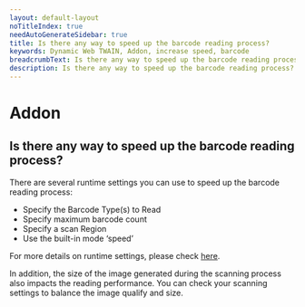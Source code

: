 ```yaml
---
layout: default-layout
noTitleIndex: true
needAutoGenerateSidebar: true
title: Is there any way to speed up the barcode reading process?
keywords: Dynamic Web TWAIN, Addon, increase speed, barcode
breadcrumbText: Is there any way to speed up the barcode reading process?
description: Is there any way to speed up the barcode reading process?
---
```


# Addon

## Is there any way to speed up the barcode reading process?

There are several runtime settings you can use to speed up the barcode reading process:

- Specify the Barcode Type(s) to Read
- Specify maximum barcode count
- Specify a scan Region
- Use the built-in mode ‘speed’

For more details on runtime settings, please check <a href="https://www.dynamsoft.com/web-twain/docs-archive/indepth/features/barcode.html?ver=17.2.1#runtime-settings" target="_blank">here</a>.

In addition, the size of the image generated during the scanning process also impacts the reading performance. You can check your scanning settings to balance the image qualify and size.
